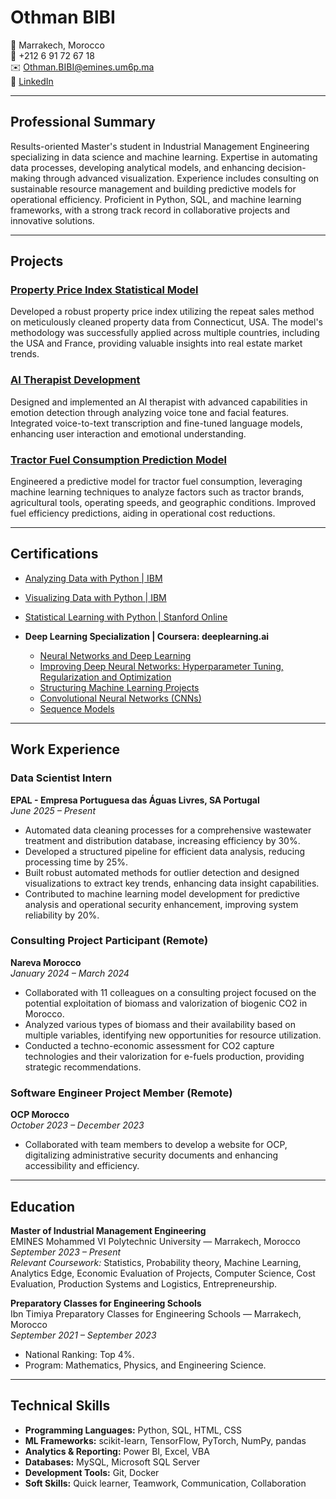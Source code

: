 # Othman BIBI

📍 Marrakech, Morocco  
📱 +212 6 91 72 67 18  
✉️ [Othman.BIBI@emines.um6p.ma](mailto:Othman.BIBI@emines.um6p.ma)  
🔗 [LinkedIn](https://www.linkedin.com/in/othman-bibi/)  

---

## Professional Summary

Results-oriented Master's student in Industrial Management Engineering specializing in data science and machine learning. Expertise in automating data processes, developing analytical models, and enhancing decision-making through advanced visualization. Experience includes consulting on sustainable resource management and building predictive models for operational efficiency. Proficient in Python, SQL, and machine learning frameworks, with a strong track record in collaborative projects and innovative solutions.

---

## Projects

### [Property Price Index Statistical Model](#link-to-project-1)  
Developed a robust property price index utilizing the repeat sales method on meticulously cleaned property data from Connecticut, USA. The model's methodology was successfully applied across multiple countries, including the USA and France, providing valuable insights into real estate market trends.

### [AI Therapist Development](#link-to-project-2)  
Designed and implemented an AI therapist with advanced capabilities in emotion detection through analyzing voice tone and facial features. Integrated voice-to-text transcription and fine-tuned language models, enhancing user interaction and emotional understanding.

### [Tractor Fuel Consumption Prediction Model](#link-to-project-3)  
Engineered a predictive model for tractor fuel consumption, leveraging machine learning techniques to analyze factors such as tractor brands, agricultural tools, operating speeds, and geographic conditions. Improved fuel efficiency predictions, aiding in operational cost reductions.


---


## Certifications

- [Analyzing Data with Python | IBM](#link-to-course-1)  
- [Visualizing Data with Python | IBM](#link-to-course-2)  
- [Statistical Learning with Python | Stanford Online](#link-to-course-3)  

- **Deep Learning Specialization | Coursera: deeplearning.ai**  
  - [Neural Networks and Deep Learning](#https://coursera.org/share/208b7644929757143bbe929ba5dfebe4)  
  - [Improving Deep Neural Networks: Hyperparameter Tuning, Regularization and Optimization](#link-to-course-2)  
  - [Structuring Machine Learning Projects](#link-to-course-3)  
  - [Convolutional Neural Networks (CNNs)](#link-to-course-4)  
  - [Sequence Models](#link-to-course-5)  
 


---

## Work Experience

### Data Scientist Intern  
**EPAL - Empresa Portuguesa das Águas Livres, SA Portugal**  
*June 2025 – Present*  
- Automated data cleaning processes for a comprehensive wastewater treatment and distribution database, increasing efficiency by 30%.  
- Developed a structured pipeline for efficient data analysis, reducing processing time by 25%.  
- Built robust automated methods for outlier detection and designed visualizations to extract key trends, enhancing data insight capabilities.  
- Contributed to machine learning model development for predictive analysis and operational security enhancement, improving system reliability by 20%.

### Consulting Project Participant (Remote)  
**Nareva Morocco**  
*January 2024 – March 2024*  
- Collaborated with 11 colleagues on a consulting project focused on the potential exploitation of biomass and valorization of biogenic CO2 in Morocco.  
- Analyzed various types of biomass and their availability based on multiple variables, identifying new opportunities for resource utilization.  
- Conducted a techno-economic assessment for CO2 capture technologies and their valorization for e-fuels production, providing strategic recommendations.

### Software Engineer Project Member (Remote)  
**OCP Morocco**  
*October 2023 – December 2023*  
- Collaborated with team members to develop a website for OCP, digitalizing administrative security documents and enhancing accessibility and efficiency.

---

## Education

**Master of Industrial Management Engineering**  
EMINES Mohammed VI Polytechnic University — Marrakech, Morocco  
*September 2023 – Present*  
*Relevant Coursework:* Statistics, Probability theory, Machine Learning, Analytics Edge, Economic Evaluation of Projects, Computer Science, Cost Evaluation, Production Systems and Logistics, Entrepreneurship.

**Preparatory Classes for Engineering Schools**  
Ibn Timiya Preparatory Classes for Engineering Schools — Marrakech, Morocco  
*September 2021 – September 2023*  
- National Ranking: Top 4%.  
- Program: Mathematics, Physics, and Engineering Science.

---

## Technical Skills

- **Programming Languages:** Python, SQL, HTML, CSS  
- **ML Frameworks:** scikit-learn, TensorFlow, PyTorch, NumPy, pandas  
- **Analytics & Reporting:** Power BI, Excel, VBA  
- **Databases:** MySQL, Microsoft SQL Server  
- **Development Tools:** Git, Docker  
- **Soft Skills:** Quick learner, Teamwork, Communication, Collaboration  



